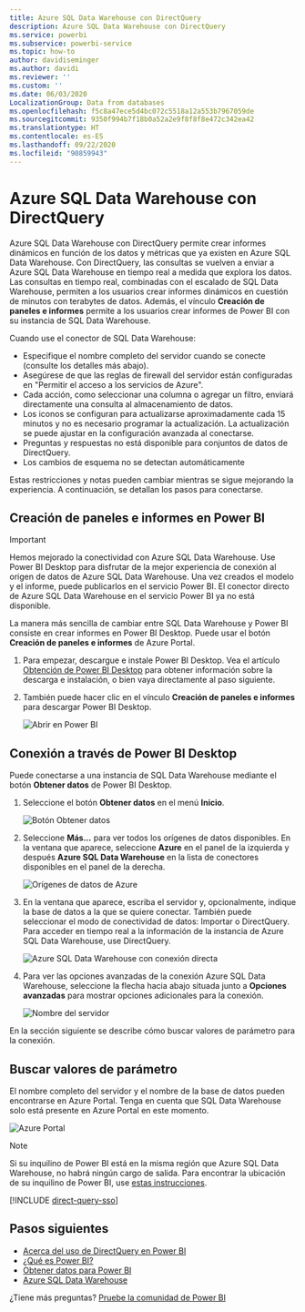 ```yaml
---
title: Azure SQL Data Warehouse con DirectQuery
description: Azure SQL Data Warehouse con DirectQuery
ms.service: powerbi
ms.subservice: powerbi-service
ms.topic: how-to
author: davidiseminger
ms.author: davidi
ms.reviewer: ''
ms.custom: ''
ms.date: 06/03/2020
LocalizationGroup: Data from databases
ms.openlocfilehash: f5c8a47ece5d4bc072c5518a12a553b7967059de
ms.sourcegitcommit: 9350f994b7f18b0a52a2e9f8f8f8e472c342ea42
ms.translationtype: HT
ms.contentlocale: es-ES
ms.lasthandoff: 09/22/2020
ms.locfileid: "90859943"
---
```

# <a name="azure-sql-data-warehouse-with-directquery"></a>Azure SQL Data Warehouse con DirectQuery

Azure SQL Data Warehouse con DirectQuery permite crear informes dinámicos en función de los datos y métricas que ya existen en Azure SQL Data Warehouse. Con DirectQuery, las consultas se vuelven a enviar a Azure SQL Data Warehouse en tiempo real a medida que explora los datos. Las consultas en tiempo real, combinadas con el escalado de SQL Data Warehouse, permiten a los usuarios crear informes dinámicos en cuestión de minutos con terabytes de datos. Además, el vínculo **Creación de paneles e informes** permite a los usuarios crear informes de Power BI con su instancia de SQL Data Warehouse.

Cuando use el conector de SQL Data Warehouse:

* Especifique el nombre completo del servidor cuando se conecte (consulte los detalles más abajo).
* Asegúrese de que las reglas de firewall del servidor están configuradas en "Permitir el acceso a los servicios de Azure".
* Cada acción, como seleccionar una columna o agregar un filtro, enviará directamente una consulta al almacenamiento de datos.
* Los iconos se configuran para actualizarse aproximadamente cada 15 minutos y no es necesario programar la actualización.  La actualización se puede ajustar en la configuración avanzada al conectarse.
* Preguntas y respuestas no está disponible para conjuntos de datos de DirectQuery.
* Los cambios de esquema no se detectan automáticamente

Estas restricciones y notas pueden cambiar mientras se sigue mejorando la experiencia. A continuación, se detallan los pasos para conectarse.

## <a name="build-dashboards-and-reports-in-power-bi"></a>Creación de paneles e informes en Power BI

> [!Important]
> Hemos mejorado la conectividad con Azure SQL Data Warehouse. Use Power BI Desktop para disfrutar de la mejor experiencia de conexión al origen de datos de Azure SQL Data Warehouse. Una vez creados el modelo y el informe, puede publicarlos en el servicio Power BI. El conector directo de Azure SQL Data Warehouse en el servicio Power BI ya no está disponible.

La manera más sencilla de cambiar entre SQL Data Warehouse y Power BI consiste en crear informes en Power BI Desktop. Puede usar el botón **Creación de paneles e informes** de Azure Portal.

1. Para empezar, descargue e instale Power BI Desktop. Vea el artículo [Obtención de Power BI Desktop](../fundamentals/desktop-get-the-desktop.md) para obtener información sobre la descarga e instalación, o bien vaya directamente al paso siguiente.

2. También puede hacer clic en el vínculo **Creación de paneles e informes** para descargar Power BI Desktop.

    ![Abrir en Power BI](media/service-azure-sql-data-warehouse-with-direct-connect/create-reports-01.png)


## <a name="connecting-through-power-bi-desktop"></a>Conexión a través de Power BI Desktop

Puede conectarse a una instancia de SQL Data Warehouse mediante el botón **Obtener datos** de Power BI Desktop. 

1. Seleccione el botón **Obtener datos** en el menú **Inicio**.  

    ![Botón Obtener datos](media/service-azure-sql-data-warehouse-with-direct-connect/create-reports-02.png)

2. Seleccione **Más...** para ver todos los orígenes de datos disponibles. En la ventana que aparece, seleccione **Azure** en el panel de la izquierda y después **Azure SQL Data Warehouse** en la lista de conectores disponibles en el panel de la derecha.

    ![Orígenes de datos de Azure](media/service-azure-sql-data-warehouse-with-direct-connect/create-reports-03.png)

3. En la ventana que aparece, escriba el servidor y, opcionalmente, indique la base de datos a la que se quiere conectar. También puede seleccionar el modo de conectividad de datos: Importar o DirectQuery. Para acceder en tiempo real a la información de la instancia de Azure SQL Data Warehouse, use DirectQuery.

    ![Azure SQL Data Warehouse con conexión directa](media/service-azure-sql-data-warehouse-with-direct-connect/create-reports-04.png)

4. Para ver las opciones avanzadas de la conexión Azure SQL Data Warehouse, seleccione la flecha hacia abajo situada junto a **Opciones avanzadas** para mostrar opciones adicionales para la conexión.

    ![Nombre del servidor](media/service-azure-sql-data-warehouse-with-direct-connect/create-reports-05.png)

En la sección siguiente se describe cómo buscar valores de parámetro para la conexión. 

## <a name="finding-parameter-values"></a>Buscar valores de parámetro

El nombre completo del servidor y el nombre de la base de datos pueden encontrarse en Azure Portal. Tenga en cuenta que SQL Data Warehouse solo está presente en Azure Portal en este momento.

![Azure Portal](media/service-azure-sql-data-warehouse-with-direct-connect/azureportal.png)

> [!NOTE]
> Si su inquilino de Power BI está en la misma región que Azure SQL Data Warehouse, no habrá ningún cargo de salida. Para encontrar la ubicación de su inquilino de Power BI, use [estas instrucciones](../admin/service-admin-where-is-my-tenant-located.md).

[!INCLUDE [direct-query-sso](../includes/direct-query-sso.md)]

## <a name="next-steps"></a>Pasos siguientes

* [Acerca del uso de DirectQuery en Power BI](desktop-directquery-about.md)
* [¿Qué es Power BI?](../fundamentals/power-bi-overview.md)  
* [Obtener datos para Power BI](service-get-data.md)  
* [Azure SQL Data Warehouse](/azure/sql-data-warehouse/sql-data-warehouse-overview-what-is/)

¿Tiene más preguntas? [Pruebe la comunidad de Power BI](https://community.powerbi.com/)